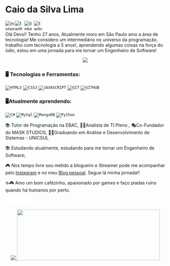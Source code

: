 <!-- <img align="right" width="250px" style="margin-top:-20px" src=""> -->
</br>
</br>
<div dsplay="inline-block">
 <h1 align="left">Caio da Silva Lima</h1>
 <a href="https://www.instagram.com/tvnergal/">
    <img align="left" width="30px" height="30px" src="https://upload.wikimedia.org/wikipedia/commons/e/e7/Instagram_logo_2016.svg" alt="instagram" style="vertical-align:top;">
  </a> 
  <a href="https://twitter.com/tvnergal">
    <img align="left" width="30px" height="30px" src="https://upload.wikimedia.org/wikipedia/commons/6/67/Twitter-logo.png" alt="twitter" style="vertical-align:top;">
  </a>
  <a href="https://www.linkedin.com/in/caio-lima-804b29175/">
    <img align="left" width="30px" height="30px" src="https://upload.wikimedia.org/wikipedia/commons/f/f8/LinkedIn_icon_circle.svg" alt="linkedin" style="vertical-align:top;">
  </a>
  <a href="https://www.twitch.tv/tvnergal/">
    <img align="left" width="30px" height="30px" src="https://upload.wikimedia.org/wikipedia/commons/2/20/Twitch_icon_2012.svg" alt="twitch" style="vertical-align:top;">
  </a>
</div>


</br>


</br>
Olá Devs!!
Tenho 27 anos, Atualmente moro em São Paulo amo a área de tecnologia! Me considero um intermediário no universo da programação, trabalho com tecnologia a 5 anos!, aprendendo algumas coisas na força do ódio, estou em uma jornada para me tornar um Engenheiro de Software!
<p align="center">
 
  <img src="https://super.abril.com.br/wp-content/uploads/2016/09/super_imggato_digitando_0.gif" width="250">
</p>
<h3> 🖥️ Tecnologias e Ferramentas:</h3>
<!-- <img width="300px" align="right" src="https://imgur.com/efHQn67"> -->
<code><img width="40px" src="https://cdn.jsdelivr.net/gh/devicons/devicon/icons/html5/html5-original-wordmark.svg" title = "HTML5"/></code>
<code><img width="40px" src="https://cdn.jsdelivr.net/gh/devicons/devicon/icons/css3/css3-original-wordmark.svg" title = "CSS3"/></code>
<code><img width="40px" src="https://cdn.jsdelivr.net/gh/devicons/devicon/icons/javascript/javascript-original.svg" title = "JAVASCRIPT"/></code>
<code><img width="40px" src="https://cdn.jsdelivr.net/gh/devicons/devicon/icons/git/git-original.svg" title = "GIT"/></code>
<code><img width="40px" src="https://cdn.jsdelivr.net/gh/devicons/devicon/icons/github/github-original.svg" title = "GITHUB"/></code>
<p align="left">
 
<h3>🖥️Atualmente aprendendo:</h3> 
<code><img width="40px" src="https://cdn.jsdelivr.net/gh/devicons/devicon/icons/csharp/csharp-original.svg" title = "C#"/></code>
<!-- <code><img width="40px" src="https://cdn.jsdelivr.net/gh/devicons/devicon/icons/unity/unity-original-wordmark.svg" title = "Unity"/> -->
<code><img width="40px" src="https://cdn.jsdelivr.net/gh/devicons/devicon/icons/mysql/mysql-original.svg" title = "MySql"/></code>
<code><img width="40px" src="https://cdn.jsdelivr.net/gh/devicons/devicon/icons/mongodb/mongodb-original-wordmark.svg" title = "MongoDB"/></code>
<code><img width="40px" src="https://cdn.jsdelivr.net/gh/devicons/devicon/icons/python/python-original.svg" title = "Python"/></code>
<p align="left">
<div display="inline-block">

  
📚 Tutor de Programação na EBAC, 👨‍💻Analista de TI Pleno , 🎭Co-Fundador do MASK STUDIOS, 🧑‍🎓Graduando em Análise e Desenvolvimento de Sistemas - UNICSUL

 📚 Estudando atualmente, estudando para me tornar um Engenheiro de Software;</p>
 <p align="left">🎮 Nos tempo livre sou metido a blogueiro e Streamer pode me acompanhar pelo <a href="https://www.instagram.com/tvnergal/">Instagram</a> e no meu <a href="https://dev.to/nergalcode/">Blog pessoal</a>. Segue lá minha jornada!!</p>
 <p align="left">☕🎮 Amo um bom cafézinho, apaixonado por games e faço piadas ruins quando há humanos por perto.</p>
</div>
<a href="https://www.instagram.com/tvnergal/" target="_blank"><img align="left" alt="Instagram" width="22px" src="https://github.com/Aakarsh-B/trying-repos/blob/master/insta.svg" />
<a href="https://twitter.com/TvNergal" target="_blank"><img align="left" alt="Twitter" width="22px" src="https://github.com/Aakarsh-B/trying-repos/blob/master/twitter.svg" />
<a href="https://www.linkedin.com/in/caio-lima-804b29175/" target="_blank"><img align="left" alt="LinkedIn" width="22px" src="https://github.com/Aakarsh-B/trying-repos/blob/master/linkedin.svg" />
<a href="https://dev.to/nergalcode/" target="_blank"><img alt="Blog" width="22px" src="https://github.com/Aakarsh-B/trying-repos/blob/master/dev-badge.svg" /></a>

<p align="center">

<a href="https://github.com/Nergal-code">
  <img height="170em" src="https://github-readme-stats-eight-theta.vercel.app/api?username=Nergal-code&show_icons=true&theme=tokyonight&include_all_commits=true&count_private=true"/>
  <img height="160em" width="450em" src="https://github-readme-stats-eight-theta.vercel.app/api/top-langs/?username=Nergal-code&layout=compact&langs_count=8&theme=tokyonight"/>
 <p align="center">
</a>
</p>
